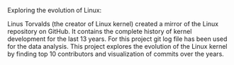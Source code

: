 Exploring the evolution of Linux:

Linus Torvalds (the creator of Linux kernel) created a mirror of the Linux repository on GitHub. It contains the complete history of kernel development for the last 13 years. For this project git log file has been used for the data analysis. This project explores the evolution of the Linux kernel by finding top 10 contributors and visualization of commits over the years. 

